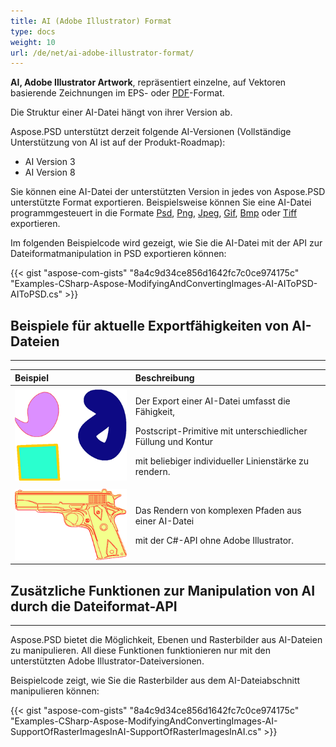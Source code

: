 ```yaml
---
title: AI (Adobe Illustrator) Format
type: docs
weight: 10
url: /de/net/ai-adobe-illustrator-format/
---
```


**AI, Adobe Illustrator Artwork**, repräsentiert einzelne, auf Vektoren basierende Zeichnungen im EPS- oder [PDF](https://wiki.fileformat.com/view/pdf/)-Format.

Die Struktur einer AI-Datei hängt von ihrer Version ab.

Aspose.PSD unterstützt derzeit folgende AI-Versionen (Vollständige Unterstützung von AI ist auf der Produkt-Roadmap):

- AI Version 3
- AI Version 8

Sie können eine AI-Datei der unterstützten Version in jedes von Aspose.PSD unterstützte Format exportieren. Beispielsweise können Sie eine AI-Datei programmgesteuert in die Formate [Psd](https://wiki.fileformat.com/image/psd/), [Png](https://wiki.fileformat.com/image/png/), [Jpeg](https://wiki.fileformat.com/image/jpeg/), [Gif](https://wiki.fileformat.com/image/gif/), [Bmp](https://wiki.fileformat.com/image/bmp/) oder [Tiff](https://wiki.fileformat.com/image/tiff) exportieren.

Im folgenden Beispielcode wird gezeigt, wie Sie die AI-Datei mit der API zur Dateiformatmanipulation in PSD exportieren können:

{{< gist "aspose-com-gists" "8a4c9d34ce856d1642fc7c0ce974175c" "Examples-CSharp-Aspose-ModifyingAndConvertingImages-AI-AIToPSD-AIToPSD.cs" >}}

## **Beispiele für aktuelle Exportfähigkeiten von AI-Dateien**

-----

|**Beispiel**|**Beschreibung**|
| :- | :- |
|![todo:image_alt_text](ai-adobe-illustrator-format_1.png)|<p>Der Export einer AI-Datei umfasst die Fähigkeit,</p><p>Postscript-Primitive mit unterschiedlicher Füllung und Kontur</p><p>mit beliebiger individueller Linienstärke zu rendern.</p>|
|![todo:image_alt_text](ai-adobe-illustrator-format_2.png)|<p>Das Rendern von komplexen Pfaden aus einer AI-Datei</p><p>mit der C#-API ohne Adobe Illustrator.</p>|

## **Zusätzliche Funktionen zur Manipulation von AI durch die Dateiformat-API**

-----

Aspose.PSD bietet die Möglichkeit, Ebenen und Rasterbilder aus AI-Dateien zu manipulieren. All diese Funktionen funktionieren nur mit den unterstützten Adobe Illustrator-Dateiversionen.

Beispielcode zeigt, wie Sie die Rasterbilder aus dem AI-Dateiabschnitt manipulieren können:

{{< gist "aspose-com-gists" "8a4c9d34ce856d1642fc7c0ce974175c" "Examples-CSharp-Aspose-ModifyingAndConvertingImages-AI-SupportOfRasterImagesInAI-SupportOfRasterImagesInAI.cs" >}}
